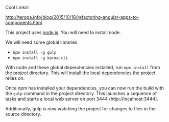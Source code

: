 

Cool Links!

http://teropa.info/blog/2015/10/18/refactoring-angular-apps-to-components.html

This project uses [node.js](http://nodejs.org/). You will need to install node. 
  
  We will need some global libraries.
  
  * `npm install -g gulp`
  * `npm install -g karma-cli`

With node and these global dependencies installed, run `npm install` from the project directory. This will install the local dependencies the project relies on.

Once npm has installed your dependencies, you can now run the build with the `gulp` command in the project directory. This launches a sequence of tasks and starts a local web server on port 3444 (http://localhost:3444).

Additionally, gulp is now watching the project for changes to files in the source directory.
